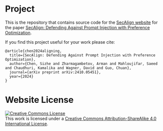 # Project

This is the repository that contains source code for the [SecAlign website](https://sizhe-chen.github.io/SecAlign-Website) for the paper [SecAlign: Defending Against Prompt Injection with Preference Optimization](https://arxiv.org/pdf/2410.05451).

If you find this project useful for your work please cite:
```
@article{chen2024aligning,
  title={SecAlign: Defending Against Prompt Injection with Preference Optimization},
  author={Chen, Sizhe and Zharmagambetov, Arman and Mahloujifar, Saeed and Chaudhuri, Kamalika and Wagner, David and Guo, Chuan},
  journal={arXiv preprint arXiv:2410.05451},
  year={2024}
}
```

# Website License
<a rel="license" href="http://creativecommons.org/licenses/by-sa/4.0/"><img alt="Creative Commons License" style="border-width:0" src="https://i.creativecommons.org/l/by-sa/4.0/88x31.png" /></a><br />This work is licensed under a <a rel="license" href="http://creativecommons.org/licenses/by-sa/4.0/">Creative Commons Attribution-ShareAlike 4.0 International License</a>.
